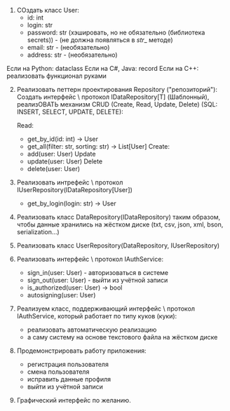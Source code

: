 1. СОздать класс User:
    - id: int
    - login: str
    - password: str (хэшировать, но не обязательно (библиотека secrets)) - (не должна появляться в _str__ методе)
    - email: str - (необязательно)
    - address: str - (необязательно)

Если на Python:     dataclass
Если на C#, Java:   record
Если на C++:        реализовать функционал руками


2. Реализовать петтерн проектирования Repository ("репозиторий"):
    Создать интерфейс \ протокол IDataRepository[T] (Шаблонный), реализОВАТЬ механизм CRUD (Create, Read, Update, Delete) (SQL: INSERT, SELECT, UPDATE, DELETE):
    
    Read:
    - get_by_id(id: int) -> User
    - get_all(filter: str, sorting: str) -> List[User]
    Create:
    - add(user: User)
    Update
    - update(user: User)
    Delete
    - delete(user: User)


3. Реализовать интрефейс \ протокол IUserRepository(IDataRepository[User])
    - get_by_login(login: str) -> User


4. Реализовать класс DataRepository(IDataRepository) таким образом, чтобы данные хранились на жёстком диске (txt, csv, json, xml, bson, serialization...)


5. Реализовать класс UserRepository(DataRepository, IUserRepository)


6. Реализовать интерфейс \ протокол IAuthService:
    - sign_in(user: User) - авторизоваться в системе
    - sign_out(user: User) - выйти из учётной записи
    - is_authorized(user: User) -> bool
    - autosigning(user: User)


7. Реализуем класс, поддерживающий интерфейс \ протокол IAuthService, который работает по типу куков (куки):
    - реализовать автоматическую реализацию
    - а саму систему на основе текстового файла на жёстком диске


8. Продемонстрировать работу приложения:
    - регистрация пользователя
    - смена пользователя
    - исправить данные профиля
    - выйти из учётной записи


9. Графический интерфейс по желанию.